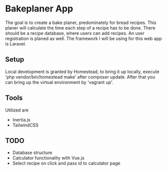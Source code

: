 <h1>Bakeplaner App</h1>

The goal is to create a bake planer, predominately for bread recipes. This planer will calculate the time each step of a recipe has to be done.
There should be a recipe database, where users can add recipes. An user registration is planed as well. 
The framework I will be using for this web app is Laravel.

<h2>Setup</h2>
Local development is granted by Homestead, to bring it up locally, execute 'php vendor/bin/homestead make' after composer update. 
After that you can bring up the virtual environment by 'vagrant up'.

<h2>Tools</h2>
Utilized are 
<ul>
<li>Inertia.js</li>
<li>TailwindCSS</li>
</ul>
<h2>TODO</h2>
<ul>
<li>Database structure</li>
<li>Calculator functionality with Vue.js</li>
<li>Select recipe on click and pass id to calculator page</li>
</ul>